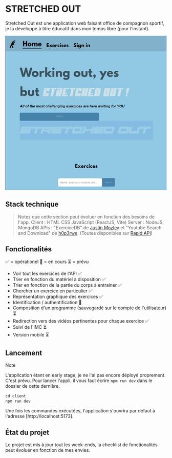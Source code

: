 # STRETCHED OUT
Stretched Out est une application web faisant office de compagnon sportif,
je la développe à titre éducatif dans mon temps libre (pour l'instant).

![Page d'accueil](screenshots/homepage.png)


## Stack technique
> Notez que cette section peut évoluer en fonction des besoins de l'app.
Client : HTML CSS JavaScript (ReactJS, Vite)
Server : NodeJS, MongoDB
APIs : "ExerciceDB" de [Justin Mozley](https://rapidapi.com/user/justin-WFnsXH_t6) et "Youtube Search and Download" de [h0p3rwe](https://rapidapi.com/user/h0p3rwe). (Toutes disponibles sur [Rapid API](https://rapidapi.com))

## Fonctionalités
:white_check_mark: = opérationel :construction: = en cours :hourglass_flowing_sand: = prévu
- Voir tout les exercices de l'API :white_check_mark:
- Trier en fonction du matériel à disposition :white_check_mark:
- Trier en fonction de la partie du corps à entrainer :white_check_mark:
- Chercher un exercice en particulier :white_check_mark:
- Représentation graphique des exercices :white_check_mark:
- Identification / authentification :construction:
- Composition d'un programme (sauvegardé sur le compte de l'utilisateur) :hourglass_flowing_sand:
- Redirection vers des vidéos pertinentes pour chaque exercice :white_check_mark:
- Suivi de l'IMC :hourglass_flowing_sand:
- Version mobile :hourglass_flowing_sand:

## Lancement
> [!NOTE]
> L'application étant en early stage, je ne l'ai pas encore déployé proprement. C'est prévu.
Pour lancer l'appli, il vous faut écrire `npm run dev` dans le dossier de cette dernière.
```
cd client
npm run dev
```
Une fois les commandes exécutées, l'application s'ouvrira par défaut à l'adresse [http://localhost:5173].

## État du projet
Le projet est mis à jour tout les week-ends, la checklist de fonctionalités peut évoluer en fonction de mes envies.